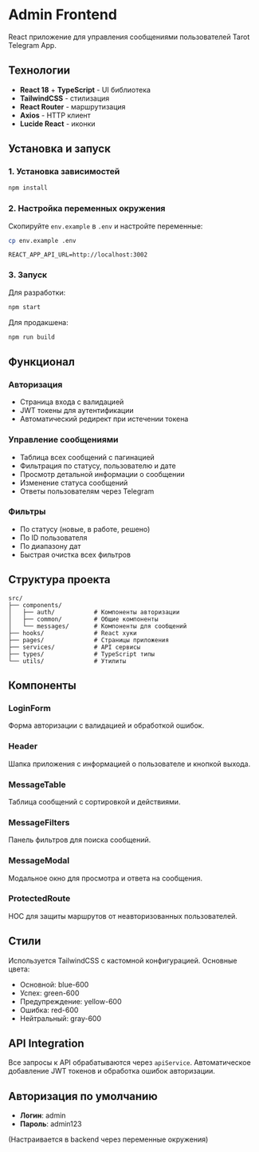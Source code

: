 # Admin Frontend

React приложение для управления сообщениями пользователей Tarot Telegram App.

## Технологии

- **React 18** + **TypeScript** - UI библиотека
- **TailwindCSS** - стилизация
- **React Router** - маршрутизация
- **Axios** - HTTP клиент
- **Lucide React** - иконки

## Установка и запуск

### 1. Установка зависимостей

```bash
npm install
```

### 2. Настройка переменных окружения

Скопируйте `env.example` в `.env` и настройте переменные:

```bash
cp env.example .env
```

```env
REACT_APP_API_URL=http://localhost:3002
```

### 3. Запуск

Для разработки:
```bash
npm start
```

Для продакшена:
```bash
npm run build
```

## Функционал

### Авторизация
- Страница входа с валидацией
- JWT токены для аутентификации
- Автоматический редирект при истечении токена

### Управление сообщениями
- Таблица всех сообщений с пагинацией
- Фильтрация по статусу, пользователю и дате
- Просмотр детальной информации о сообщении
- Изменение статуса сообщений
- Ответы пользователям через Telegram

### Фильтры
- По статусу (новые, в работе, решено)
- По ID пользователя
- По диапазону дат
- Быстрая очистка всех фильтров

## Структура проекта

```
src/
├── components/
│   ├── auth/           # Компоненты авторизации
│   ├── common/         # Общие компоненты
│   └── messages/       # Компоненты для сообщений
├── hooks/              # React хуки
├── pages/              # Страницы приложения
├── services/           # API сервисы
├── types/              # TypeScript типы
└── utils/              # Утилиты
```

## Компоненты

### LoginForm
Форма авторизации с валидацией и обработкой ошибок.

### Header
Шапка приложения с информацией о пользователе и кнопкой выхода.

### MessageTable
Таблица сообщений с сортировкой и действиями.

### MessageFilters
Панель фильтров для поиска сообщений.

### MessageModal
Модальное окно для просмотра и ответа на сообщения.

### ProtectedRoute
HOC для защиты маршрутов от неавторизованных пользователей.

## Стили

Используется TailwindCSS с кастомной конфигурацией. Основные цвета:

- Основной: blue-600
- Успех: green-600  
- Предупреждение: yellow-600
- Ошибка: red-600
- Нейтральный: gray-600

## API Integration

Все запросы к API обрабатываются через `apiService`. Автоматическое добавление JWT токенов и обработка ошибок авторизации.

## Авторизация по умолчанию

- **Логин**: admin
- **Пароль**: admin123

(Настраивается в backend через переменные окружения)